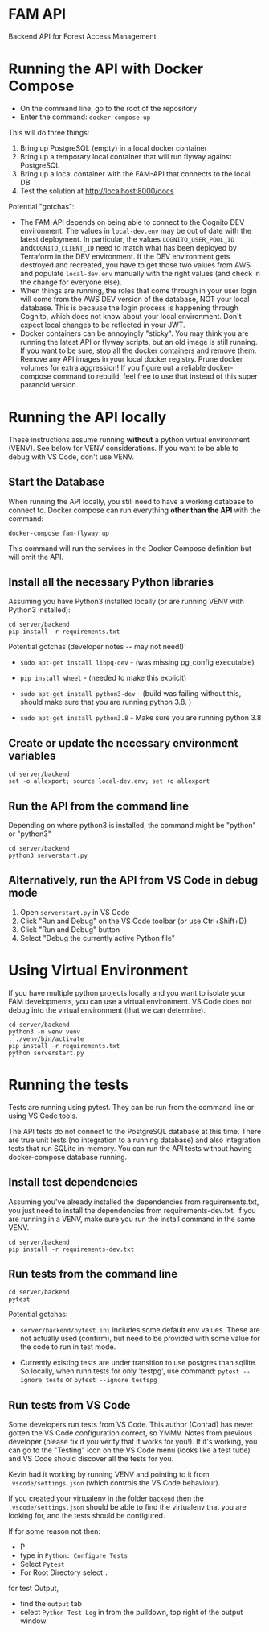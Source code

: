 # FAM API

Backend API for Forest Access Management

# Running the API with Docker Compose

* On the command line, go to the root of the repository
* Enter the command: `docker-compose up`

This will do three things:

1. Bring up PostgreSQL (empty) in a local docker container
2. Bring up a temporary local container that will run flyway against PostgreSQL
3. Bring up a local container with the FAM-API that connects to the local DB
4. Test the solution at <http://localhost:8000/docs>

Potential "gotchas":

* The FAM-API depends on being able to connect to the Cognito DEV environment. The values in `local-dev.env` may be out of date with the latest deployment. In particular, the values `COGNITO_USER_POOL_ID` and`COGNITO_CLIENT_ID` need to match what has been deployed by Terraform in the DEV environment. If the DEV environment gets destroyed and recreated, you have to get those two values from AWS and populate `local-dev.env` manually with the right values (and check in the change for everyone else).
* When things are running, the roles that come through in your user login will come from the AWS DEV version of the database, NOT your local database. This is because the login process is happening through Cognito, which does not know about your local environment. Don't expect local changes to be reflected in your JWT.
* Docker containers can be annoyingly "sticky". You may think you are running the latest API or flyway scripts, but an old image is still running. If you want to be sure, stop all the docker containers and remove them. Remove any API images in your local docker registry. Prune docker volumes for extra aggression! If you figure out a reliable docker-compose command to rebuild, feel free to use that instead of this super paranoid version.

# Running the API locally

These instructions assume running **without** a python virtual environment (VENV). See below for VENV considerations. If you want to be able to debug with VS Code, don't use VENV.

## Start the Database

When running the API locally, you still need to have a working database to connect to. Docker compose can run everything **other than the API** with the command:

`docker-compose fam-flyway up`

This command will run the services in the Docker Compose definition but will omit the API.

## Install all the necessary Python libraries

Assuming you have Python3 installed locally (or are running VENV with Python3 installed):

```
cd server/backend
pip install -r requirements.txt
```

Potential gotchas (developer notes -- may not need!):

* `sudo apt-get install libpq-dev` -
    (was missing pg_config executable)

* `pip install wheel` -
    (needed to make this explicit)

* `sudo apt-get install python3-dev` -
    (build was failing without this, should make sure that you are running python 3.8. )

* `sudo apt-get install python3.8` -
    Make sure you are running python 3.8

## Create or update the necessary environment variables

```
cd server/backend
set -o allexport; source local-dev.env; set +o allexport
```

## Run the API from the command line

Depending on where python3 is installed, the command might be "python" or "python3"

```
cd server/backend
python3 serverstart.py
```

## Alternatively, run the API from VS Code in debug mode

1. Open `serverstart.py` in VS Code
2. Click "Run and Debug" on the VS Code toolbar (or use Ctrl+Shift+D)
3. Click "Run and Debug" button
4. Select "Debug the currently active Python file"

# Using Virtual Environment

If you have multiple python projects locally and you want to isolate your FAM developments, you can use a virtual environment. VS Code does not debug into the virtual environment (that we can determine).

```
cd server/backend
python3 -m venv venv
. ./venv/bin/activate
pip install -r requirements.txt
python serverstart.py
```

# Running the tests

Tests are running using pytest. They can be run from the command line or using VS Code tools.

The API tests do not connect to the PostgreSQL database at this time. There are true unit tests (no integration to a running database) and also integration tests that run SQLite in-memory. You can run the API tests without having docker-compose database running.

## Install test dependencies

Assuming you've already installed the dependencies from requirements.txt, you just need to install the dependencies from requirements-dev.txt. If you are running in a VENV, make sure you run the install command in the same VENV.

```
cd server/backend
pip install -r requirements-dev.txt
```

## Run tests from the command line

```
cd server/backend
pytest
```

Potential gotchas:

* `server/backend/pytest.ini` includes some default env values. These are not actually used (confirm), but need to be provided with some value for the code to run in test mode.

* Currently existing tests are under transition to use postgres than sqllite. So locally, when runn tests for only 'testpg', use command:
`pytest --ignore tests` or `pytest --ignore testspg`

## Run tests from VS Code

Some developers run tests from VS Code. This author (Conrad) has never gotten the VS Code configuration correct, so YMMV. Notes from previous developer (please fix if you verify that it works for you!). If it's working, you can go to the "Testing" icon on the VS Code menu (looks like a test tube) and VS Code should discover all the tests for you.

Kevin had it working by running VENV and pointing to it from `.vscode/settings.json` (which controls the VS Code behaviour).

If you created your virtualenv in the folder `backend` then the `.vscode/settings.json` should be able to find the virtualenv that you are looking for, and the tests should be configured.

If for some reason not then:
* <ctrl><shift>P
* type in `Python: Configure Tests`
* Select `Pytest`
* For Root Directory select `.`

for test Output,
* find the `output` tab
* select `Python Test Log` in from the pulldown, top right of the output window




